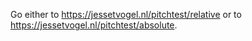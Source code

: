Go either to https://jessetvogel.nl/pitchtest/relative or to https://jessetvogel.nl/pitchtest/absolute.